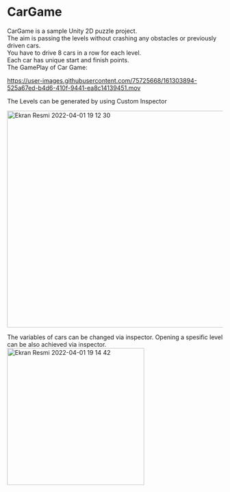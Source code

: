 # CarGame
CarGame is a sample Unity 2D puzzle project. <br />
The aim is passing the levels without crashing any obstacles or previously driven cars. <br />
You have to drive 8 cars in a row for each level. <br />
Each car has unique start and finish points. <br />
The GamePlay of Car Game:

https://user-images.githubusercontent.com/75725668/161303894-525a67ed-b4d6-410f-9441-ea8c14139451.mov


The Levels can be generated by using Custom Inspector <br />

<img width="506" alt="Ekran Resmi 2022-04-01 19 12 30" src="https://user-images.githubusercontent.com/75725668/161305476-30a32060-22a0-4921-bd89-807465d90c14.png">



The variables of cars can be changed via inspector. Opening a spesific level can be also achieved via inspector. <br />
<img width="320" alt="Ekran Resmi 2022-04-01 19 14 42" src="https://user-images.githubusercontent.com/75725668/161302306-5bff6f86-db1b-4c17-93e3-efa50f5d7858.png">




